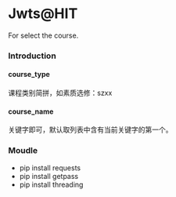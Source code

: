 # Jwts@HIT
For select the course.
### Introduction 
#### course_type
课程类别简拼，如素质选修：szxx <br/>
#### course_name
关键字即可，默认取列表中含有当前关键字的第一个。
### Moudle
* pip install requests
* pip install getpass
* pip install threading
